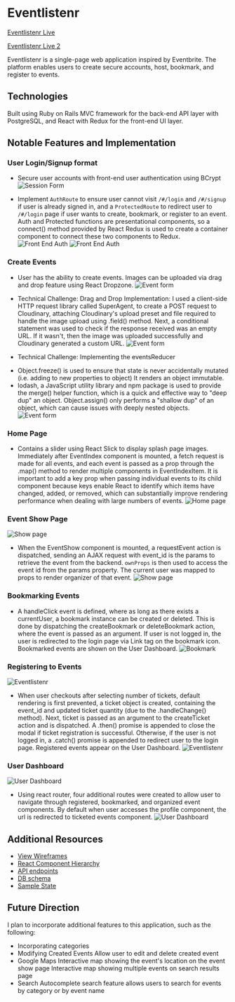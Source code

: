 # Eventlistenr

[Eventlistenr Live](https://eventlistenr.herokuapp.com/)

[Eventlistenr Live 2](https://eventlistenr1.herokuapp.com/)

Eventlistenr is a single-page web application inspired by Eventbrite. The platform enables users to create secure accounts, host, bookmark, and register to events.


## Technologies
Built using Ruby on Rails MVC framework for the back-end API layer with PostgreSQL, and React with Redux for the front-end UI layer.


## Notable Features and Implementation
### User Login/Signup format
* Secure user accounts with front-end user authentication using BCrypt
![Session Form](docs/images/session_form_rev1.gif)

* Implement `AuthRoute` to ensure user cannot visit `/#/login` and `/#/signup` if user is already signed in, and a `ProtectedRoute` to redirect user to `/#/login` page if user wants to create, bookmark, or register to an event. Auth and Protected functions are presentational components, so a connect() method provided by React Redux is used to create a container component to connect these two components to Redux.
![Front End Auth](docs/images/front_end_auth.png)
![Front End Auth](docs/images/auth_route.png)


### Create Events
* User has the ability to create events. Images can be uploaded via drag and drop feature using React Dropzone.
![Event form](docs/images/event_form_rev1.gif)

* Technical Challenge: Drag and Drop Implementation:
I used a client-side HTTP request library called SuperAgent, to create a POST request to Cloudinary, attaching Cloudinary's upload preset and file required to handle the image upload using .field() method. Next, a conditional statement was used to check if the response received was an empty URL. If it wasn't, then the image was uploaded successfully and Cloudinary generated a custom URL.
![Event form](docs/images/drop_form.png)

* Technical Challenge: Implementing the eventsReducer
- Object.freeze() is used to ensure that state is never accidentally mutated (i.e. adding to new properties to object) It renders an object immutable. 
- lodash, a JavaScript utility library and npm package is used to provide the merge() helper function, which is a quick and effective way to "deep dup" an object. Object.assign() only performs a "shallow dup" of an object, which can cause issues with deeply nested objects.
![Event form](docs/images/event_reducer.png)

### Home Page
* Contains a slider using React Slick to display splash page images. Immediately after EventIndex component is mounted, a fetch request is made for all events, and each event is passed as a prop through the .map() method to render multiple components in EventIndexItem. It is important to add a key prop when passing individual events to its child component because keys enable React to identify which items have changed, added, or removed, which can substantially improve rendering performance when dealing with large numbers of events.
![Home page](docs/images/splash_page_rev1.png)


### Event Show Page
![Show page](docs/images/event_show_rev1.png)
* When the EventShow component is mounted, a requestEvent action is dispatched, sending an AJAX request with event_id is the params to retrieve the event from the backend. `ownProps` is then used to access the event id from the params property. The current user was mapped to props to render organizer of that event.
![Show page](docs/images/event_show_container.png)


### Bookmarking Events
* A handleClick event is defined, where as long as there exists a currentUser, a bookmark instance can be created or deleted. This is done by dispatching the createBookmark or deleteBookmark action, where the event is passed as an argument. If user is not logged in, the user is redirected to the login page via Link tag on the bookmark icon. Bookmarked events are shown on the User Dashboard.
![Bookmark](docs/images/bookmarking.png)


### Registering to Events
![Eventlistenr](docs/images/ticket_form_rev1.gif)
* When user checkouts after selecting number of tickets, default rendering is first prevented, a ticket object is created, containing the event_id and updated ticket quantity (due to the .handleChange() method). Next, ticket is passed as an argument to the createTicket action and is dispatched. A .then() promise is appended to close the modal if ticket registration is successful. Otherwise, if the user is not logged in, a .catch() promise is appended to redirect user to the login page. Registered events appear on the User Dashboard.
![Eventlistenr](docs/images/ticket_form_code.png)


### User Dashboard
![User Dashboard](docs/images/user_profile_rev1.gif)
* Using react router, four additional routes were created to allow user to navigate through registered, bookmarked, and organized event components. By default when user accesses the profile component, the url is redirected to ticketed events component.
![User Dashboard](docs/images/profile_routes.png)


## Additional Resources
* [View Wireframes](https://github.com/gevuong/EventListenr/tree/master/docs/wireframes)
* [React Component Hierarchy](https://github.com/gevuong/EventListenr/blob/master/docs/component_hierarchy.md)
* [API endpoints](https://github.com/gevuong/EventListenr/blob/master/docs/api-endpoints.md)
* [DB schema](https://github.com/gevuong/EventListenr/blob/master/docs/schema.md)
* [Sample State](https://github.com/gevuong/EventListenr/blob/master/docs/sample-state.md)


## Future Direction
I plan to incorporate additional features to this application, such as the following:
* Incorporating categories
* Modifying Created Events
Allow user to edit and delete created event
* Google Maps
Interactive map showing the event's location on the event show page
Interactive map showing multiple events on search results page
* Search
Autocomplete search feature allows users to search for events by category or by event name
